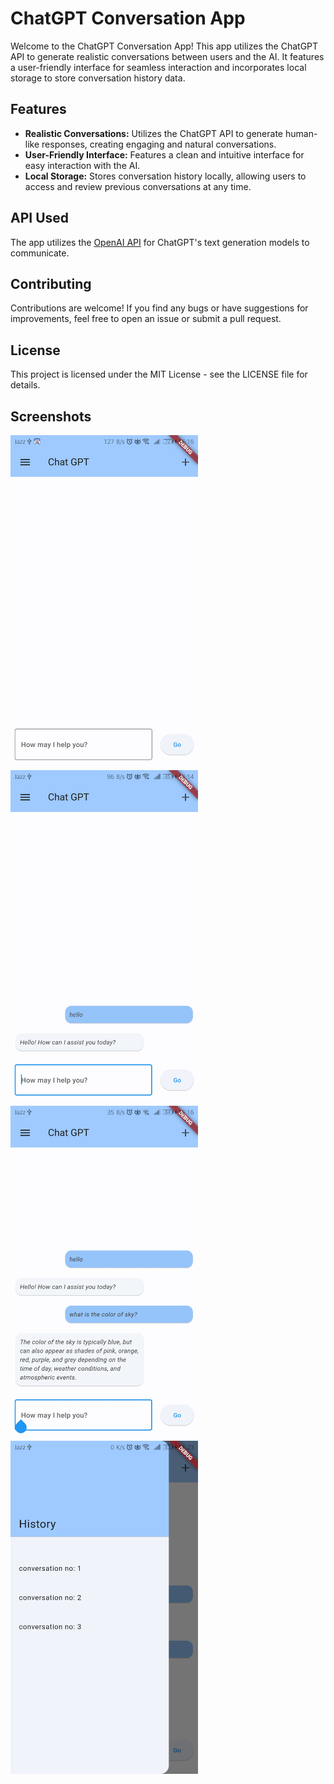 # ChatGPT Conversation App

Welcome to the ChatGPT Conversation App! This app utilizes the ChatGPT API to generate realistic conversations between users and the AI. It features a user-friendly interface for seamless interaction and incorporates local storage to store conversation history data.

## Features

- **Realistic Conversations:** Utilizes the ChatGPT API to generate human-like responses, creating engaging and natural conversations.
- **User-Friendly Interface:** Features a clean and intuitive interface for easy interaction with the AI.
- **Local Storage:** Stores conversation history locally, allowing users to access and review previous conversations at any time.

## API Used
The app utilizes the [OpenAI API](https://platform.openai.com/docs/guides/text-generation) for ChatGPT's text generation models to communicate.

## Contributing
Contributions are welcome! If you find any bugs or have suggestions for improvements, feel free to open an issue or submit a pull request.

## License
This project is licensed under the MIT License - see the LICENSE file for details.

## Screenshots
<img src="screenshots\1st.jpg" alt="FirstScreen" width="300">
<img src="screenshots\2nd.jpg" alt="StartingChat" width="300">
<img src="screenshots\3rd.jpg" alt="ChatResponse" width="300">
<img src="screenshots\4th.jpg" alt="ChatHistory" width="300">
